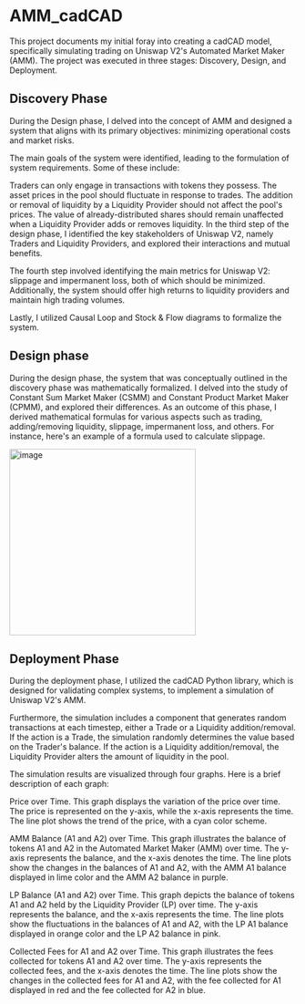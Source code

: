 # AMM_cadCAD

This project documents my initial foray into creating a cadCAD model, specifically simulating trading on Uniswap V2's Automated Market Maker (AMM). The project was executed in three stages: Discovery, Design, and Deployment.

## Discovery Phase
During the Design phase, I delved into the concept of AMM and designed a system that aligns with its primary objectives: minimizing operational costs and market risks.

The main goals of the system were identified, leading to the formulation of system requirements. Some of these include:

Traders can only engage in transactions with tokens they possess.
The asset prices in the pool should fluctuate in response to trades.
The addition or removal of liquidity by a Liquidity Provider should not affect the pool's prices.
The value of already-distributed shares should remain unaffected when a Liquidity Provider adds or removes liquidity.
In the third step of the design phase, I identified the key stakeholders of Uniswap V2, namely Traders and Liquidity Providers, and explored their interactions and mutual benefits.

The fourth step involved identifying the main metrics for Uniswap V2: slippage and impermanent loss, both of which should be minimized. Additionally, the system should offer high returns to liquidity providers and maintain high trading volumes.

Lastly, I utilized Causal Loop and Stock & Flow diagrams to formalize the system.

## Design phase

During the design phase, the system that was conceptually outlined in the discovery phase was mathematically formalized. I delved into the study of Constant Sum Market Maker (CSMM) and Constant Product Market Maker (CPMM), and explored their differences. As an outcome of this phase, I derived mathematical formulas for various aspects such as trading, adding/removing liquidity, slippage, impermanent loss, and others. For instance, here's an example of a formula used to calculate slippage.

<img width="327" alt="image" src="https://github.com/slitasov/AMM_cadCAD/assets/43509889/9fede037-a041-4655-b553-ee94b7a908ec">

## Deployment Phase

During the deployment phase, I utilized the cadCAD Python library, which is designed for validating complex systems, to implement a simulation of Uniswap V2's AMM.

Furthermore, the simulation includes a component that generates random transactions at each timestep, either a Trade or a Liquidity addition/removal. If the action is a Trade, the simulation randomly determines the value based on the Trader's balance. If the action is a Liquidity addition/removal, the Liquidity Provider alters the amount of liquidity in the pool.

The simulation results are visualized through four graphs. Here is a brief description of each graph:

Price over Time. This graph displays the variation of the price over time. The price is represented on the y-axis, while the x-axis represents the time. The line plot shows the trend of the price, with a cyan color scheme.

AMM Balance (A1 and A2) over Time. This graph illustrates the balance of tokens A1 and A2 in the Automated Market Maker (AMM) over time. The y-axis represents the balance, and the x-axis denotes the time. The line plots show the changes in the balances of A1 and A2, with the AMM A1 balance displayed in lime color and the AMM A2 balance in purple.

LP Balance (A1 and A2) over Time. This graph depicts the balance of tokens A1 and A2 held by the Liquidity Provider (LP) over time. The y-axis represents the balance, and the x-axis represents the time. The line plots show the fluctuations in the balances of A1 and A2, with the LP A1 balance displayed in orange color and the LP A2 balance in pink.

Collected Fees for A1 and A2 over Time. This graph illustrates the fees collected for tokens A1 and A2 over time. The y-axis represents the collected fees, and the x-axis denotes the time. The line plots show the changes in the collected fees for A1 and A2, with the fee collected for A1 displayed in red and the fee collected for A2 in blue.
